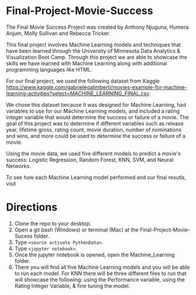 # Final-Project-Movie-Success
The Final Movie Success Project was created by Anthony Njuguna, Humera Anjum, Molly Sullivan and Rebecca Tricker. 

This final project involves Machine Learning models and techniques that have been learned through the University of Minnesota Data Analytics & Visualization Boot Camp. Through this project we are able to showcase the skills we have learned with Machine Learning along with additional programming languages like HTML. 

For our final project, we used the following dataset from Kaggle https://www.kaggle.com/gabrielegalimberti/movies-example-for-machine-learning-activities?select=MACHINE_LEARNING_FINAL.csv. 

We chose this dataset because it was designed for Machine Learning, had variables to use for our Machine Learning models, and included a rating integer variable that would determine the success or failure of a movie. The goal of this project was to determine if different variables such as release year, lifetime gross, rating count, movie duration, number of nominations and wins, and more could be used to determine the success or failure of a movie.

Using the movie data, we used five different models to predict a movie's success: Logistic Regression, Random Forest, KNN, SVM, and Neural Networks. 

To see how each Machine Learning model performed and our final resutls, visit

# Directions

1. Clone the repo to your desktop.
1. Open a git bash (Windows) or terminal (Mac) at the Final-Project-Movie-Sucess folder.
1. Type `<source activate PythonData>`.
1. Type `<jupyter notebook>`.
1. Once the jupyter notebook is opened, open the Machine_Learning folder.
1. There you will find all five Machine Learning models and you will be able to run each model. For KNN there will be three different files to run that will showcase the following: using the Performance variable, using the Rating Integer Variable, & fine tuning the model.